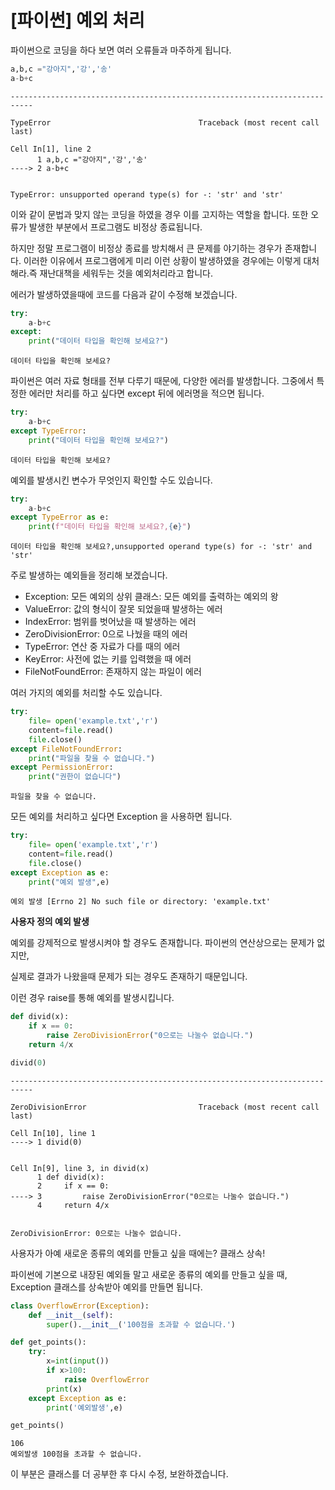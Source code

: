 # [파이썬] 예외 처리

파이썬으로 코딩을 하다 보면 여러 오류들과 마주하게 됩니다.


```python
a,b,c ="강아지",'강','송'
a-b+c
```


    ---------------------------------------------------------------------------

    TypeError                                 Traceback (most recent call last)

    Cell In[1], line 2
          1 a,b,c ="강아지",'강','송'
    ----> 2 a-b+c
    

    TypeError: unsupported operand type(s) for -: 'str' and 'str'


이와 같이 문법과 맞지 않는 코딩을 하였을 경우 이를 고지하는 역할을 합니다. 또한 오류가 발생한 부분에서 프로그램도 비정상 종료됩니다.

하지만 정말 프로그램이 비정상 종료를 방치해서 큰 문제를 야기하는 경우가 존재합니다. 이러한 이유에서 프로그램에게 미리 이런 상황이 발생하였을 경우에는 이렇게 대처해라.즉 재난대책을 세워두는 것을 예외처리라고 합니다.

에러가 발생하였을때에 코드를 다음과 같이 수정해 보겠습니다.


```python
try:
    a-b+c
except:
    print("데이터 타입을 확인해 보세요?")
```

    데이터 타입을 확인해 보세요?
    

파이썬은 여러 자료 형태를 전부 다루기 때문에, 다양한 에러를 발생합니다. 그중에서 특정한 에러만 처리를 하고 싶다면 except 뒤에 에러명을 적으면 됩니다.


```python
try:
    a-b+c
except TypeError:
    print("데이터 타입을 확인해 보세요?")
```

    데이터 타입을 확인해 보세요?
    

예외를 발생시킨 변수가 무엇인지 확인할 수도 있습니다.


```python
try:
    a-b+c
except TypeError as e:
    print(f"데이터 타입을 확인해 보세요?,{e}")
```

    데이터 타입을 확인해 보세요?,unsupported operand type(s) for -: 'str' and 'str'
    

주로 발생하는 예외들을 정리해 보겠습니다.
- Exception: 모든 예외의 상위 클래스: 모든 예외를 출력하는 예외의 왕
- ValueError: 값의 형식이 잘못 되었을때 발생하는 에러
- IndexError: 범위를 벗어났을 때 발생하는 에러
- ZeroDivisionError: 0으로 나눴을 때의 에러
- TypeError: 연산 중 자료가 다를 때의 에러
- KeyError: 사전에 없는 키를 입력했을 때 에러
- FileNotFoundError: 존재하지 않는 파일이 에러

여러 가지의 예외를 처리할 수도 있습니다.


```python
try:
    file= open('example.txt','r')
    content=file.read()
    file.close()
except FileNotFoundError:
    print("파일을 찾을 수 없습니다.")
except PermissionError:
    print("권한이 없습니다")
```

    파일을 찾을 수 없습니다.
    

모든 예외를 처리하고 싶다면 Exception 을 사용하면 됩니다.


```python
try:
    file= open('example.txt','r')
    content=file.read()
    file.close()
except Exception as e:
    print("예외 발생",e)
```

    예외 발생 [Errno 2] No such file or directory: 'example.txt'
    

**사용자 정의 예외 발생**

예외를 강제적으로 발생시켜야 할 경우도 존재합니다. 파이썬의 연산상으로는 문제가 없지만,

실제로 결과가 나왔을때 문제가 되는 경우도 존재하기 때문입니다.

이런 경우 raise를 통해 예외를 발생시킵니다.


```python
def divid(x):
    if x == 0:
        raise ZeroDivisionError("0으로는 나눌수 없습니다.")
    return 4/x
```


```python
divid(0)
```


    ---------------------------------------------------------------------------

    ZeroDivisionError                         Traceback (most recent call last)

    Cell In[10], line 1
    ----> 1 divid(0)
    

    Cell In[9], line 3, in divid(x)
          1 def divid(x):
          2     if x == 0:
    ----> 3         raise ZeroDivisionError("0으로는 나눌수 없습니다.")
          4     return 4/x
    

    ZeroDivisionError: 0으로는 나눌수 없습니다.


사용자가 아예 새로운 종류의 예외를 만들고 싶을 때에는? 클래스 상속!

파이썬에 기본으로 내장된 예외들 말고 새로운 종류의 예외를 만들고 싶을 때, Exception 클래스를 상속받아 예외를 만들면 됩니다.


```python
class OverflowError(Exception):
    def __init__(self):
        super().__init__('100점을 초과할 수 없습니다.')

def get_points():
    try:
        x=int(input())
        if x>100:
            raise OverflowError
        print(x)
    except Exception as e:
        print('예외발생',e)

get_points()
```

    106
    예외발생 100점을 초과할 수 없습니다.
    

이 부분은 클래스를 더 공부한 후 다시 수정, 보완하겠습니다.


```python

```

